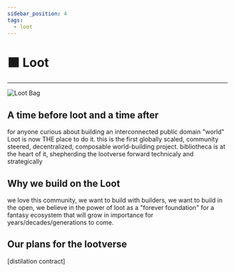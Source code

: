 ```yaml
---
sidebar_position: 4
tags:
  - loot
---
```


# ⬛ Loot
---

![Loot Bag](/img/loot.png)

## A time before loot and a time after

for anyone curious about building an interconnected public domain "world" Loot is now THE place to do it.  this is the first globally scaled, community steered, decentralized, composable world-building project.  bibliotheca is at the heart of it, shepherding the lootverse forward technicaly and strategically

## Why we build on the Loot

we love this community, we want to build with builders, we want to build in the open, we believe in the power of loot as a "forever foundation" for a fantasy ecosystem that will grow in importance for years/decades/generations to come.

## Our plans for the lootverse

[distilation contract]